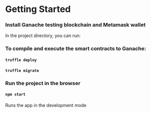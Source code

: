 # Getting Started

### Install Ganache testing blockchain and Metamask wallet

In the project directory, you can run:

### To compile and execute the smart contracts to Ganache:

#### `truffle deploy`
#### `truffle migrate`

### Run the project in the browser

#### `npm start`
Runs the app in the development mode
